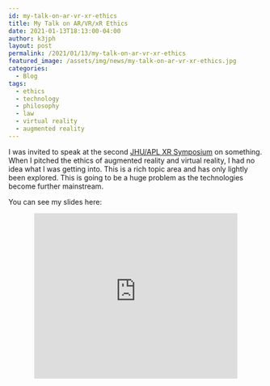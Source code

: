 ```yaml
---
id: my-talk-on-ar-vr-xr-ethics
title: My Talk on AR/VR/xR Ethics
date: 2021-01-13T18:13:00-04:00
author: k3jph
layout: post
permalink: /2021/01/13/my-talk-on-ar-vr-xr-ethics
featured_image: /assets/img/news/my-talk-on-ar-vr-xr-ethics.jpg
categories:
  - Blog
tags:
  - ethics
  - technology
  - philosophy
  - law
  - virtual reality
  - augmented reality
---
```


I was invited to speak at the second [JHU/APL XR
Symposium](https://www.jhuapl.edu/xr21) on something.  When I pitched
the ethics of augmented reality and virtual reality, I had no idea
what I was getting into.  This is a rich topic area and has only
lightly been explored.  This is going to be a huge problem as the
technologies become further mainstream.

You can see my slides here:

<center>
<iframe src="https://onedrive.live.com/embed?cid=C4DA866F3B02B780&resid=C4DA866F3B02B780%218941&authkey=AOX1V6ldMEbAgQc&em=2" width="402" height="327" frameborder="0" scrolling="no"></iframe>
</center>